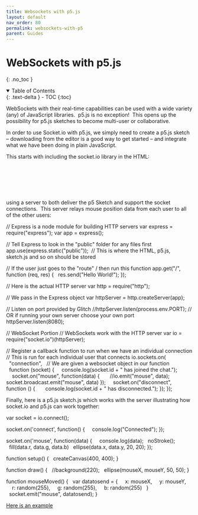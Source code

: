 ```yaml
---
title: Websockets with p5.js
layout: default
nav_order: 80
permalink: websockets-with-p5
parent: Guides
---
```


# WebSockets with p5.js
{: .no_toc }

<details open markdown="block">
  <summary>
    Table of Contents
  </summary>
  {: .text-delta }
- TOC
{:toc}
</details>

WebSockets with their real-time capabilities can be used with a wide variety (any) of JavaScript libraries.  p5.js is no exception!  This opens up the possibility for p5.js sketches to become multi-user or collaborative.

In order to use Socket.io with p5.js, we simply need to create a p5.js sketch – downloading from the editor is a good way to get started – and integrate what we have been doing in plain JavaScript.

This starts with including the socket.io library in the HTML:

<!DOCTYPE html><html lang="en"><head>

**<script type="text/javascript" src="/socket.io/socket.io.js"></script>**
    <script src="p5.js"></script>    
<script src="p5.sound.min.js"></script>
    <link rel="stylesheet" type="text/css" href="style.css">
    <meta charset="utf-8">

  </head>
  <body>
    <script src="sketch.js"></script>
</body></html>

using a server to both deliver the p5 Sketch and support the socket connections.  This server relays mouse position data from each user to all of the other users:

// Express is a node module for building HTTP servers
var express = require("express");
var app = express();

// Tell Express to look in the "public" folder for any files first
app.use(express.static("public"));  // This is where the HTML, p5.js, sketch.js and so on should be stored

// If the user just goes to the "route" / then run this function
app.get("/", function (req, res) {
  res.send("Hello World!");
});

// Here is the actual HTTP server
var http = require("http");

// We pass in the Express object
var httpServer = http.createServer(app);

// Listen on port provided by Glitch
//httpServer.listen(process.env.PORT);
// OR if running your own server choose your own port
httpServer.listen(8080);

// WebSocket Portion
// WebSockets work with the HTTP server
var io = require("socket.io")(httpServer);

// Register a callback function to run when we have an individual connection
// This is run for each individual user that connects
io.sockets.on(
  "connection",
  // We are given a websocket object in our function
  function (socket) {
    console.log(socket.id + " has joined the chat.");
    socket.on("mouse", function(data) {
      //io.emit("mouse", data);
      socket.broadcast.emit("mouse", data)
});
    socket.on("disconnect", function () {
      console.log(socket.id + " has disconnected.");
});
});

Finally, here is a p5.js sketch.js which works with the server illustrating how socket.io and p5.js can work together:

var socket = io.connect();

socket.on('connect', function() {
    console.log("Connected");
});

socket.on('mouse', function(data) {  
  console.log(data);
  noStroke();
  fill(data.r, data.g, data.b)
  ellipse(data.x, data.y, 20, 20);
});

function setup() {
  createCanvas(400, 400);
}

function draw() {
  //background(220);
  ellipse(mouseX, mouseY, 50, 50);
}

function mouseMoved() {
  var datatosend = {
    x: mouseX,
    y: mouseY,
    r: random(255),
    g: random(255),
    b: random(255)
  }
  socket.emit("mouse", datatosend);
}

[Here is an example](https://glitch.com/edit/#!/p-5-socket-example)
